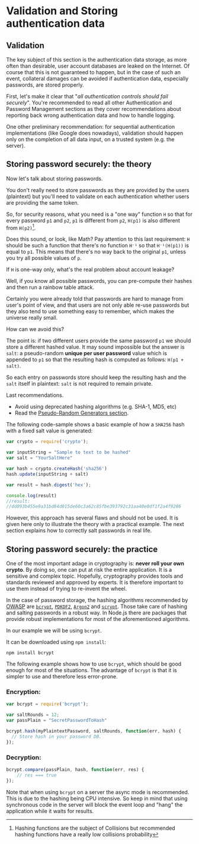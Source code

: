 Validation and Storing authentication data
==========================================

## Validation

The key subject of this section is the authentication data storage, as more
often than desirable, user account databases are leaked on the Internet.
Of course that this is not guaranteed to happen, but in the case of such an
event, collateral damages can be avoided if authentication data, especially
passwords, are stored properly.

First, let's make it clear that "_all authentication controls should fail
securely_". You're recommended to read all other Authentication and Password
Management sections as they cover recommendations about reporting back wrong
authentication data and how to handle logging.

One other preliminary recommendation: for sequential authentication
implementations (like Google does nowadays), validation should happen only on
the completion of all data input, on a trusted system (e.g. the server).

## Storing password securely: the theory

Now let's talk about storing passwords.

You don't really need to store passwords as they are provided by the users
(plaintext) but you'll need to validate on each authentication whether users
are providing the same token.

So, for security reasons, what you need is a "one way" function `H` so that for
every password `p1` and `p2`, `p1` is different from `p2`, `H(p1)` is also
different from `H(p2)`[^1].

Does this sound, or look, like Math?
Pay attention to this last requirement: `H` should be such a function that
there's no function `H⁻¹` so that `H⁻¹(H(p1))` is equal to `p1`. This means that
there's no way back to the original `p1`, unless you try all possible values of
`p`.

If `H` is one-way only, what's the real problem about account leakage?

Well, if you know all possible passwords, you can pre-compute their hashes and
then run a rainbow table attack.

Certainly you were already told that passwords are hard to manage from user's
point of view, and that users are not only able re-use passwords but they also
tend to use something easy to remember, which makes the universe really small.

How can we avoid this?

The point is: if two different users provide the same password `p1` we should
store a different hashed value.
It may sound impossible but the answer is `salt`: a pseudo-random **unique per
user password** value which is appended to `p1` so that the resulting hash is
computed as follows: `H(p1 + salt)`.

So each entry on passwords store should keep the resulting hash and the `salt`
itself in plaintext: `salt` is not required to remain private.

Last recommendations.

* Avoid using deprecated hashing algorithms (e.g. SHA-1, MD5, etc)
* Read the [Pseudo-Random Generators section][1].

The following code-sample shows a basic example of how a `SHA256` hash with a
fixed salt value is generated:

```javascript
var crypto = require('crypto');

var inputString = "Sample to text to be hashed"
var salt = "YourSaltHere"

var hash = crypto.createHash('sha256')
hash.update(inputString + salt)

var result = hash.digest('hex');

console.log(result)
//result:
//dd893b455e9a31bd84d015de60c3a62c85fbe393792c31aa40e0df1f2a4f9286
```

However, this approach has several flaws and should not be used. It is given
here only to illustrate the theory with a practical example. The next section
explains how to correctly salt passwords in real life.


## Storing password securely: the practice

One of the most important adage in cryptography is: **never roll your own
crypto**. By doing so, one can put at risk the entire application. It is a
sensitive and complex topic. Hopefully, cryptography provides tools and
standards reviewed and approved by experts. It is therefore important to use
them instead of trying to re-invent the wheel.

In the case of password storage, the hashing algorithms recommended by
[OWASP][2] are [`bcrypt`][3], [`PDKDF2`][4], [`Argon2`][5] and [`scrypt`][6].
Those take care of hashing and salting passwords in a robust way. In Node.js
there are packages that provide robust implementations for most of the
aforementioned algorithms.

In our example we will be using `bcrypt`.

It can be downloaded using  `npm install`:

```
npm install bcrypt
```

The following example shows how to use `bcrypt`, which should be good enough for
most of the situations. The advantage of `bcrypt` is that it is simpler to use
and therefore less error-prone.

### Encryption:

```javascript
var bcrypt = require('bcrypt');

var saltRounds = 12;
var passPlain = "SecretPasswordToHash"

bcrypt.hash(myPlaintextPassword, saltRounds, function(err, hash) {
  // Store hash in your password DB.
});
```

### Decryption:

```javascript
bcrypt.compare(passPlain, hash, function(err, res) {
    // res === true
});
```

Note that when using `bcrypt` on a server the async mode is recommended. This is
due to the hashing being CPU intensive. So keep in mind that using synchronous
code in the server will block the event loop and "hang" the application while
it waits for results.

[^1]: Hashing functions are the subject of Collisions but recommended hashing functions have a really low collisions probability

[1]: /cryptographic-practices/pseudo-random-generators.md
[2]: https://www.owasp.org/index.php/Password_Storage_Cheat_Sheet
[3]: https://www.npmjs.com/package/bcryptjs 
[4]: https://www.npmjs.com/package/pbkdf2
[5]: https://www.npmjs.com/package/argon2
[6]: https://www.npmjs.com/package/scrypt
